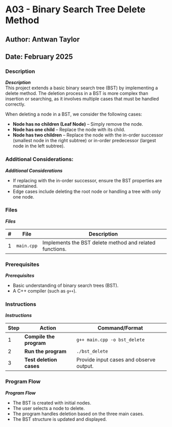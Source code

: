 # A03 - Binary Search Tree Delete Method  

## Author: Antwan Taylor  
## Date: February 2025  

### Description  
**_Description_**  
This project extends a basic binary search tree (BST) by implementing a delete method. The deletion process in a BST is more complex than insertion or searching, as it involves multiple cases that must be handled correctly.  

When deleting a node in a BST, we consider the following cases:  

- **Node has no children (Leaf Node)** – Simply remove the node.  
- **Node has one child** – Replace the node with its child.  
- **Node has two children** – Replace the node with the in-order successor (smallest node in the right subtree) or in-order predecessor (largest node in the left subtree).  

### Additional Considerations:  
**_Additional Considerations_**  
- If replacing with the in-order successor, ensure the BST properties are maintained.  
- Edge cases include deleting the root node or handling a tree with only one node.  

### Files  
**_Files_**  

|   #   | File        | Description                                      |
| :---: | ---------- | ------------------------------------------------ |
|   1   | `main.cpp` | Implements the BST delete method and related functions. |

### Prerequisites  
**_Prerequisites_**  
- Basic understanding of binary search trees (BST).  
- A C++ compiler (such as `g++`).  

### Instructions  
**_Instructions_**  

| Step | Action                           | Command/Format                         |
| ---- | -------------------------------- | -------------------------------------- |
| 1    | **Compile the program**          | `g++ main.cpp -o bst_delete`          |
| 2    | **Run the program**              | `./bst_delete`                         |
| 3    | **Test deletion cases**          | Provide input cases and observe output. |

### Program Flow  
**_Program Flow_**  

- The BST is created with initial nodes.  
- The user selects a node to delete.  
- The program handles deletion based on the three main cases.  
- The BST structure is updated and displayed.  
